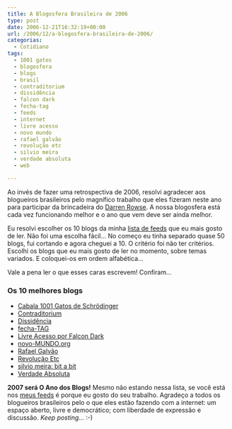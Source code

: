 ```yaml
---
title: A Blogosfera Brasileira de 2006
type: post
date: 2006-12-21T16:32:19+00:00
url: /2006/12/a-blogosfera-brasileira-de-2006/
categorias:
  - Cotidiano
tags:
  - 1001 gatos
  - blogosfera
  - blogs
  - brasil
  - contraditorium
  - dissidência
  - falcon dark
  - fecha-tag
  - feeds
  - internet
  - livre acesso
  - novo mundo
  - rafael galvão
  - revolução etc
  - silvio meira
  - verdade absoluta
  - web

---
```

Ao invés de fazer uma retrospectiva de 2006, resolvi agradecer aos blogueiros brasileiros pelo magnífico trabalho que eles fizeram neste ano para participar da brincadeira do [Darren Rowse][1]. A nossa blogosfera está cada vez funcionando melhor e o ano que vem deve ser ainda melhor.

Eu resolvi escolher os 10 blogs da minha [lista de feeds][2] que eu mais gosto de ler. Não foi uma escolha fácil… No começo eu tinha separado quase 50 blogs, fui cortando e agora cheguei a 10. O critério foi não ter critérios. Escolhi os blogs que eu mais gosto de ler no momento, sobre temas variados. E coloquei-os em ordem alfabética…

Vale a pena ler o que esses caras escrevem! Confiram…

### Os 10 melhores blogs

  * [Cabala 1001 Gatos de Schrödinger][3]
  * [Contraditorium][4]
  * [Dissidência][5]
  * [fecha-TAG][6]
  * [Livre Acesso por Falcon Dark][7]
  * [novo-MUNDO.org][8]
  * [Rafael Galvão][9]
  * [Revolução Etc][10]
  * [silvio meira: bit a bit][11]
  * [Verdade Absoluta][12]

**2007 será O Ano dos Blogs!** Mesmo não estando nessa lista, se você está nos [meus feeds][2] é porque eu gosto do seu trabalho. Agradeço a todos os blogueiros brasileiros pelo o que eles estão fazendo com a internet: um espaço aberto, livre e democrático; com liberdade de expressão e discussão. _Keep posting…_ :-)

 [1]: http://www.problogger.net/archives/2006/12/18/problogger-group-writing-project-reviews-and-predictions/
 [2]: http://www.bloglines.com/public/tmadeira
 [3]: http://1001gatos.org/
 [4]: http://www.contraditorium.com/
 [5]: http://www.andrekenji.com.br/weblog
 [6]: http://blog.elcio.com.br/
 [7]: http://falcon-dark.blogspot.com/
 [8]: http://www.novo-mundo.org/
 [9]: http://rafael.galvao.org/
 [10]: http://www.revolucao.etc.br/
 [11]: http://salu.cesar.org.br/~meirablog/wordpress
 [12]: http://www.verdadeabsoluta.net/

